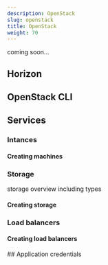 ```yaml
---
description: OpenStack
slug: openstack
title: OpenStack
weight: 70
---
```


coming soon...

## Horizon

## OpenStack CLI

## Services

### Intances

#### Creating machines

### Storage

storage overview including types

#### Creating storage

### Load balancers

#### Creating load balancers

## Application credentials







